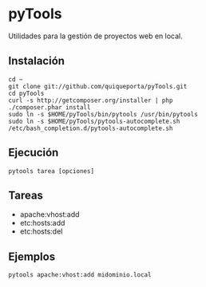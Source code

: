 pyTools
=======

Utilidades para la gestión de proyectos web en local.

Instalación
------------

    cd ~
    git clone git://github.com/quiqueporta/pyTools.git
    cd pyTools
    curl -s http://getcomposer.org/installer | php
    ./composer.phar install
    sudo ln -s $HOME/pyTools/bin/pytools /usr/bin/pytools
    sudo ln -s $HOME/pyTools/pytools-autocomplete.sh /etc/bash_completion.d/pytools-autocomplete.sh
    

Ejecución
---------

    pytools tarea [opciones] 

Tareas
------

* apache:vhost:add
* etc:hosts:add
* etc:hosts:del

Ejemplos
--------

    pytools apache:vhost:add midominio.local

